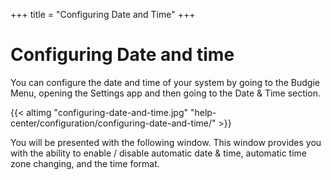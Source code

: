 +++
title = "Configuring Date and Time"
+++
# Configuring Date and time

You can configure the date and time of your system by going to the Budgie Menu, opening the Settings app and then going to the Date & Time section.

{{< altimg "configuring-date-and-time.jpg" "help-center/configuration/configuring-date-and-time/" >}}

You will be presented with the following window. This window provides you with the ability to enable / disable automatic date & time, automatic time zone changing, and the time format.

